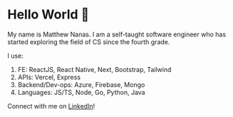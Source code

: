 # Hello World 👋

My name is Matthew Nanas. I am a self-taught software engineer who has started exploring the field of CS since the fourth grade.

I use:

1.  FE: ReactJS, React Native, Next, Bootstrap, Tailwind
2.  APIs: Vercel, Express
3.  Backend/Dev-ops: Azure, Firebase, Mongo
4.  Languages: JS/TS, Node, Go, Python, Java

Connect with me on [LinkedIn](http://linkedin.com/in/matthewnanas/)!

<!--
**matthewnanas/matthewnanas** is a ✨ _special_ ✨ repository because its `README.md` (this file) appears on your GitHub profile.

Here are some ideas to get you started:

- 🔭 I’m currently working on ...
- 🌱 I’m currently learning ...
- 👯 I’m looking to collaborate on ...
- 🤔 I’m looking for help with ...
- 💬 Ask me about ...
- 📫 How to reach me: ...
- 😄 Pronouns: ...
- ⚡ Fun fact: ...
-->
